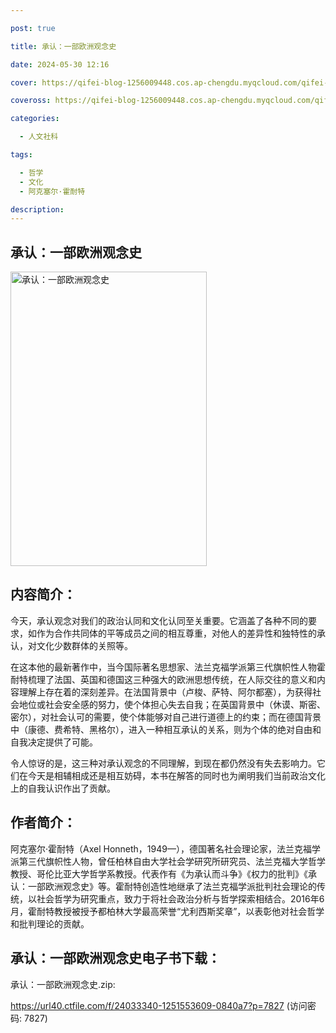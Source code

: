 ```yaml
---

post: true

title: 承认：一部欧洲观念史

date: 2024-05-30 12:16

cover: https://qifei-blog-1256009448.cos.ap-chengdu.myqcloud.com/qifei-blog/s33838605.jpg

coveross: https://qifei-blog-1256009448.cos.ap-chengdu.myqcloud.com/qifei-blog/s33838605.jpg

categories:

  - 人文社科

tags:

  - 哲学
  - 文化
  - 阿克塞尔·霍耐特

description:
---
```


## 承认：一部欧洲观念史

<img alt="承认：一部欧洲观念史" class="aligncenter loading" data-was-processed="true" decoding="async" fetchpriority="high" height="471" src="https://qifei-blog-1256009448.cos.ap-chengdu.myqcloud.com/qifei-blog/s33838605.jpg" style="cursor: zoom-in;" width="314"/>

## 内容简介：

今天，承认观念对我们的政治认同和文化认同至关重要。它涵盖了各种不同的要求，如作为合作共同体的平等成员之间的相互尊重，对他人的差异性和独特性的承认，对文化少数群体的关照等。

在这本他的最新著作中，当今国际著名思想家、法兰克福学派第三代旗帜性人物霍耐特梳理了法国、英国和德国这三种强大的欧洲思想传统，在人际交往的意义和内容理解上存在着的深刻差异。在法国背景中（卢梭、萨特、阿尔都塞），为获得社会地位或社会安全感的努力，使个体担心失去自我；在英国背景中（休谟、斯密、密尔），对社会认可的需要，使个体能够对自己进行道德上的约束；而在德国背景中（康德、费希特、黑格尔），进入一种相互承认的关系，则为个体的绝对自由和自我决定提供了可能。

令人惊讶的是，这三种对承认观念的不同理解，到现在都仍然没有失去影响力。它们在今天是相辅相成还是相互妨碍，本书在解答的同时也为阐明我们当前政治文化上的自我认识作出了贡献。

## 作者简介：

阿克塞尔·霍耐特（Axel Honneth，1949—），德国著名社会理论家，法兰克福学派第三代旗帜性人物，曾任柏林自由大学社会学研究所研究员、法兰克福大学哲学教授、哥伦比亚大学哲学系教授。代表作有《为承认而斗争》《权力的批判》《承认：一部欧洲观念史》等。霍耐特创造性地继承了法兰克福学派批判社会理论的传统，以社会哲学为研究重点，致力于将社会政治分析与哲学探索相结合。2016年6月，霍耐特教授被授予都柏林大学最高荣誉“尤利西斯奖章”，以表彰他对社会哲学和批判理论的贡献。

## 承认：一部欧洲观念史电子书下载：

承认：一部欧洲观念史.zip: 

https://url40.ctfile.com/f/24033340-1251553609-0840a7?p=7827 (访问密码: 7827)
